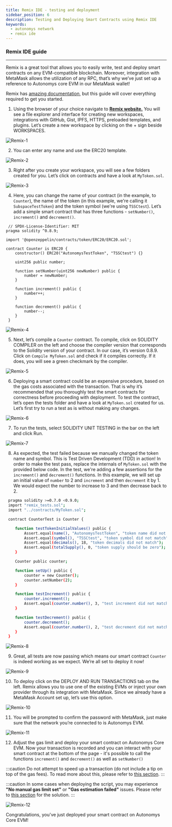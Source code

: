 ```yaml
---
title: Remix IDE - testing and deployment
sidebar_position: 6
description: Testing and Deploying Smart Contracts using Remix IDE
keywords:
  - autonomys network
  - remix ide
---
```


### Remix IDE guide
---
Remix is a great tool that allows you to easily write, test and deploy smart contracts on any EVM-compatible  blockchain. Moreover, integration with MetaMask allows the utilization of any RPC, that’s why we’ve just set up a reference to Autonomys core EVM in our MetaMask wallet!

Remix has [amazing documentation](https://remix-ide.readthedocs.io/en/latest/), but this guide will cover everything required to get you started.

1. Using the browser of your choice navigate to **[Remix website.](https://remix.ethereum.org)**
You will see a file explorer and interface for creating new workspaces, integrations with GitHub, Gist, IPFS, HTTPS, preloaded templates, and plugins.
Let’s create a new workspace by clicking on the + sign beside WORKSPACES.

 ![Remix-1](/img/developers/Remix-1.png)

2. You can enter any name and use the ERC20 template.

 ![Remix-2](/img/developers/Remix-2.png)

3. Right after you create your workspace, you will see a few folders created for you.
Let’s click on contracts and have a look at `MyToken.sol`.

 ![Remix-3](/img/developers/Remix-3.png)

4. Here, you can change the name of your contract (in the example, to `Counter`), the name of the token (in this example, we're calling it `SubspaceTestToken`) and the token symbol (we're using `TSSCtest`).
Let’s add a simple smart contract that has three functions - `setNumber()`, `increment()` and `decrement()`.

 ```
  // SPDX-License-Identifier: MIT
 pragma solidity ^0.8.9;

 import '@openzeppelin/contracts/token/ERC20/ERC20.sol';

 contract Counter is ERC20 {
     constructor() ERC20("AutonomysTestToken", "TSSCtest") {}

     uint256 public number;

     function setNumber(uint256 newNumber) public {
         number = newNumber;
     }

     function increment() public {
         number++;
     }

     function decrement() public {
         number--;
     }
  }
 ```

 ![Remix-4](/img/developers/Remix-4.png)

5. Next, let’s compile a `Counter` contract. To compile, click on SOLIDITY COMPILER on the left and choose the compiler version that corresponds to the Solidity version of your contract. In our case, it’s version 0.8.9.
Click on `Compile MyToken.sol` and check if it compiles correctly. If it does, you will see a green checkmark by the compiler.

 ![Remix-5](/img/developers/Remix-5.png)

6. Deploying a smart contract could be an expensive procedure, based on the gas costs associated with the transaction. That is why it’s recommended that you thoroughly test the smart contracts for correctness before proceeding with deployment.
To test the contract, let’s open the tests folder and have a look at `MyToken.sol` created for us.      
Let’s first try to run a test as is without making any changes.

 ![Remix-6](/img/developers/Remix-6.png)

7. To run the tests, select SOLIDITY UNIT TESTING in the bar on the left and click Run.

 ![Remix-7](/img/developers/Remix-7.png)

8. As expected, the test failed because we manually changed the token name and symbol.
This is Test Driven Development (TDD) in action! In order to make the test pass, replace the internals of `MyToken.sol` with the provided below code. In the test, we're adding a few assertions for the `increment()` and `decrement()` functions. In this example, we will set up an initial value of `number` to 2 and `increment` and then `decrement` it by 1. We would expect the number to increase to 3 and then decrease back to 2.

 ```bash
  pragma solidity >=0.7.0 <0.9.0;
  import "remix_tests.sol";
  import "../contracts/MyToken.sol";

  contract CounterTest is Counter {

     function testTokenInitialValues() public {
         Assert.equal(name(), "AutonomysTestToken", "token name did not match");
         Assert.equal(symbol(), "TSSCtest", "token symbol did not match");
         Assert.equal(decimals(), 18, "token decimals did not match");
         Assert.equal(totalSupply(), 0, "token supply should be zero");
     }

     Counter public counter;

     function setUp() public {
         counter = new Counter();
         counter.setNumber(2);
     }

     function testIncrement() public {
         counter.increment();
         Assert.equal(counter.number(), 3, "test increment did not match");
     }

     function testDecrement() public {
         counter.decrement();
         Assert.equal(counter.number(), 2, "test decrement did not match");
     }
  }
 ```

 ![Remix-8](/img/developers/Remix-8.png)

9. Great, all tests are now passing which means our smart contract `Counter` is indeed working as we expect.
We’re all set to deploy it now!

 ![Remix-9](/img/developers/Remix-9.png)

10. To deploy click on the DEPLOY AND RUN TRANSACTIONS tab on the left.
Remix allows you to use one of the existing EVMs or inject your own provider through its integration with MetaMask.
Since we already have a MetaMask Account set up, let’s use this option.

 ![Remix-10](/img/developers/Remix-10.png)

11. You will be prompted to confirm the password with MetaMask, just make sure that the network you’re connected to is Autonomys EVM.

 ![Remix-11](/img/developers/Remix-11.png)

12. Adjust the gas limit and deploy your smart contract on Autonomys Core EVM.
Now your transaction is recorded and you can interact with your smart contract at the bottom of the page - it's possible to call the functions `increment()` and `decrement()` as well as `setNumber()`

:::caution
Do not attempt to speed up a transaction (do not include a tip on top of the gas fees). To read more about this, please refer to [this section](quick_start.md#important-note-about-submitting-the-transaction).
:::

:::caution
In some cases when deploying the script, you may experience **"No manual gas limit set"** or **"Gas estimation failed"** issues. Please refer to [this section](/docs/develop/nova/quick_start.md#gas-estimation-issue) for the solution. 
:::

![Remix-12](/img/developers/Remix-12.png)

Congratulations, you've just deployed your smart contract on Autonomys Core EVM!